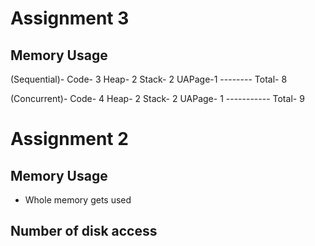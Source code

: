 # Assignment 3

## Memory Usage
(Sequential)-   Code-  3
                Heap-  2
                Stack- 2
                UAPage-1
                --------
                Total- 8

(Concurrent)- Code-    4
              Heap-    2
              Stack-   2
              UAPage-  1
              -----------
              Total-   9

# Assignment 2

## Memory Usage
- Whole memory gets used

## Number of disk access


